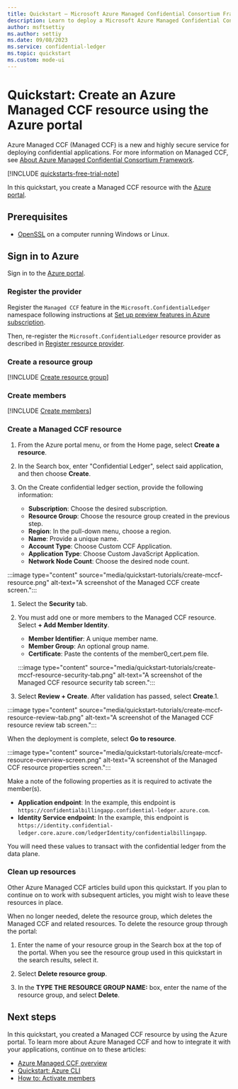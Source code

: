 ```yaml
---
title: Quickstart – Microsoft Azure Managed Confidential Consortium Framework with the Azure portal
description: Learn to deploy a Microsoft Azure Managed Confidential Consortium Framework resource through the Azure portal
author: msftsettiy
ms.author: settiy
ms.date: 09/08/2023
ms.service: confidential-ledger
ms.topic: quickstart
ms.custom: mode-ui
---
```


# Quickstart: Create an Azure Managed CCF resource using the Azure portal

Azure Managed CCF (Managed CCF) is a new and highly secure service for deploying confidential applications. For more information on Managed CCF, see [About Azure Managed Confidential Consortium Framework](overview.md).

[!INCLUDE [quickstarts-free-trial-note](~/reusable-content/ce-skilling/azure/includes/quickstarts-free-trial-note.md)]

In this quickstart, you create a Managed CCF resource with the [Azure portal](https://portal.azure.com).

## Prerequisites

- [OpenSSL](https://www.openssl.org/) on a computer running Windows or Linux.

## Sign in to Azure

Sign in to the [Azure portal](https://portal.azure.com).

### Register the provider

Register the `Managed CCF` feature in the `Microsoft.ConfidentialLedger` namespace following instructions at [Set up preview features in Azure subscription](../azure-resource-manager/management/preview-features.md).

Then, re-register the `Microsoft.ConfidentialLedger` resource provider as described in [Register resource provider](../azure-resource-manager/management/resource-providers-and-types.md).

### Create a resource group

[!INCLUDE [Create resource group](./includes/powershell-resource-group-create.md)]

### Create members

[!INCLUDE [Create members](includes/create-member.md)]

### Create a Managed CCF resource

1. From the Azure portal menu, or from the Home page, select **Create a resource**.

2. In the Search box, enter "Confidential Ledger", select said application, and then choose **Create**.

1. On the Create confidential ledger section, provide the following information:
    - **Subscription**: Choose the desired subscription.
    - **Resource Group**: Choose the resource group created in the previous step.
    - **Region**: In the pull-down menu, choose a region.
    - **Name**: Provide a unique name.
    - **Account Type**: Choose Custom CCF Application.
    - **Application Type**: Choose Custom JavaScript Application.
    - **Network Node Count**: Choose the desired node count.

:::image type="content" source="media/quickstart-tutorials/create-mccf-resource.png" alt-text="A screenshot of the Managed CCF create screen.":::

1. Select the **Security** tab.

1. You must add one or more members to the Managed CCF resource. Select **+ Add Member Identity**.
    - **Member Identifier**: A unique member name.
    - **Member Group**: An optional group name.
    - **Certificate**: Paste the contents of the member0_cert.pem file.

   :::image type="content" source="media/quickstart-tutorials/create-mccf-resource-security-tab.png" alt-text="A screenshot of the Managed CCF resource security tab screen.":::

1. Select **Review + Create**. After validation has passed, select **Create**.1.

:::image type="content" source="media/quickstart-tutorials/create-mccf-resource-review-tab.png" alt-text="A screenshot of the Managed CCF resource review tab screen.":::

When the deployment is complete, select **Go to resource**.

:::image type="content" source="media/quickstart-tutorials/create-mccf-resource-overview-screen.png" alt-text="A screenshot of the Managed CCF resource properties screen.":::

Make a note of the following properties as it is required to activate the member(s).

- **Application endpoint**: In the example, this endpoint is `https://confidentialbillingapp.confidential-ledger.azure.com`.
- **Identity Service endpoint**: In the example, this endpoint is `https://identity.confidential-ledger.core.azure.com/ledgerIdentity/confidentialbillingapp`.

You will need these values to transact with the confidential ledger from the data plane.

### Clean up resources

Other Azure Managed CCF articles build upon this quickstart. If you plan to continue on to work with subsequent articles, you might wish to leave these resources in place.

When no longer needed, delete the resource group, which deletes the Managed CCF and related resources. To delete the resource group through the portal:

1. Enter the name of your resource group in the Search box at the top of the portal. When you see the resource group used in this quickstart in the search results, select it.

1. Select **Delete resource group**.

1. In the **TYPE THE RESOURCE GROUP NAME:** box, enter the name of the resource group, and select **Delete**.

## Next steps

In this quickstart, you created a Managed CCF resource by using the Azure portal. To learn more about Azure Managed CCF and how to integrate it with your applications, continue on to these articles:

- [Azure Managed CCF overview](overview.md)
- [Quickstart: Azure CLI](quickstart-cli.md)
- [How to: Activate members](how-to-activate-members.md)
